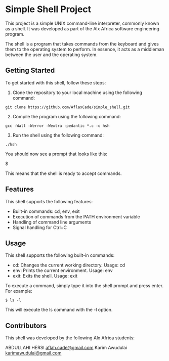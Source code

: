 # Simple Shell Project

This project is a simple UNIX command-line interpreter, commonly known as a shell. It was developed as part of the Alx Africa software engineering program.

The shell is a program that takes commands from the keyboard and gives them to the operating system to perform. In essence, it acts as a middleman between the user and the operating system.

## Getting Started

To get started with this shell, follow these steps:

1. Clone the repository to your local machine using the following command:

```git
git clone https://github.com/AflaxCade/simple_shell.git
```

2. Compile the program using the following command:

```
gcc -Wall -Werror -Wextra -pedantic *.c -o hsh
```

3. Run the shell using the following command:

```
./hsh
```

You should now see a prompt that looks like this:

$

This means that the shell is ready to accept commands.

## Features

This shell supports the following features:

- Built-in commands: cd, env, exit
- Execution of commands from the PATH environment variable
- Handling of command line arguments
- Signal handling for Ctrl+C

## Usage

This shell supports the following built-in commands:

- cd: Changes the current working directory. Usage: cd <directory>
- env: Prints the current environment. Usage: env
- exit: Exits the shell. Usage: exit

To execute a command, simply type it into the shell prompt and press enter. For example:

```
$ ls -l
```

This will execute the ls command with the -l option.

## Contributors

This shell was developed by the following Alx Africa students:

ABDULLAHI HERSI aflah.cade@gmail.com
Karim Awudulai karimawudulai@gmail.com
